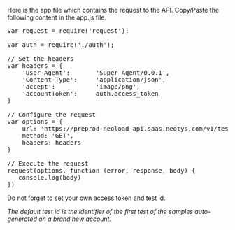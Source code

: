
Here is the app file which contains the request to the API. Copy/Paste the following content in the app.js file.

<pre class="file" data-filename="app.js" data-target="replace">var request = require('request');

var auth = require('./auth');

// Set the headers
var headers = {
    'User-Agent':       'Super Agent/0.0.1',
    'Content-Type':     'application/json',
    'accept':           'image/png',
    'accountToken':     auth.access_token
}

// Configure the request
var options = {
    url: 'https://preprod-neoload-api.saas.neotys.com/v1/tests/' + auth.test_id + '/statistics',
    method: 'GET',
    headers: headers
}

// Execute the request
request(options, function (error, response, body) {
   console.log(body)
})
</pre>

Do not forget to set your own access token and test id.

*The default test id is the identifier of the first test of the samples auto-generated on a brand new account.*
